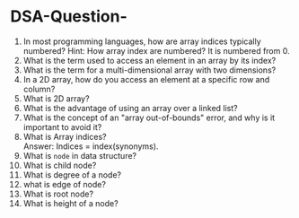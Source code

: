 # DSA-Question-
1. In most programming languages, how are array indices typically numbered? Hint: How array index are numbered? It is numbered from 0.
2. What is the term used to access an element in an array by its index?
3.  What is the term for a multi-dimensional array with two dimensions?
4.  In a 2D array, how do you access an element at a specific row and column?
5.  What is 2D array?
6.  What is the advantage of using an array over a linked list?
7.  What is the concept of an "array out-of-bounds" error, and why is it important to avoid it?
8.  What is Array indices? <br> Answer: Indices = index(synonyms).
9.  What is `node` in data structure?
10.  What is child node?
11.  What is degree of a node?
12.  what is edge of node?
13.  What is root node?
14.  What is height of a node?

